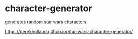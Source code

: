 # character-generator
 generates random star wars characters


https://derekholland.github.io/Star-wars-character-generator/
